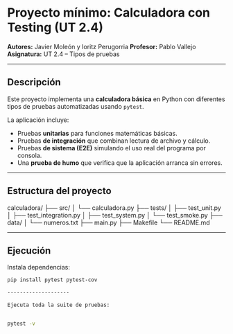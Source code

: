 # Proyecto mínimo: Calculadora con Testing (UT 2.4)

**Autores:** Javier Moleón y Ioritz Perugorria 
**Profesor:** Pablo Vallejo  
**Asignatura:** UT 2.4 – Tipos de pruebas  

---

## Descripción

Este proyecto implementa una **calculadora básica** en Python con diferentes tipos de pruebas automatizadas usando `pytest`.

La aplicación incluye:
- Pruebas **unitarias** para funciones matemáticas básicas.
- Pruebas **de integración** que combinan lectura de archivo y cálculo.
- Pruebas **de sistema (E2E)** simulando el uso real del programa por consola.
- Una **prueba de humo** que verifica que la aplicación arranca sin errores.

---

## Estructura del proyecto

calculadora/
├── src/
│ └── calculadora.py
├── tests/
│ ├── test_unit.py
│ ├── test_integration.py
│ ├── test_system.py
│ └── test_smoke.py
├── data/
│ └── numeros.txt
├── main.py
├── Makefile
└── README.md

---

## Ejecución

Instala dependencias:
```bash
pip install pytest pytest-cov

--------------------

Ejecuta toda la suite de pruebas:


pytest -v

